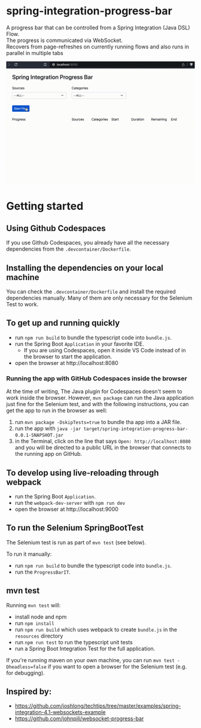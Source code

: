 # spring-integration-progress-bar
A progress bar that can be controlled from a Spring Integration (Java DSL) Flow.  
The progress is communicated via WebSocket.  
Recovers from page-refreshes on currently running flows and also runs in parallel in multiple tabs

![progress-bar.gif](progress-bar.gif)

# Getting started

## Using Github Codespaces
If you use Github Codespaces, you already have all the necessary dependencies from the `.devcontainer/Dockerfile`.

## Installing the dependencies on your local machine
You can check the `.devcontainer/Dockerfile` and install the required dependencies manually. Many of them are only necessary for the Selenium Test to work.

## To get up and running quickly
- run `npm run build` to bundle the typescript code into `bundle.js`.
- run the Spring Boot `Application` in your favorite IDE.
  - If you are using Codespaces, open it inside VS Code instead of in the browser to start the application. 
- open the browser at http://localhost:8080

### Running the app with GitHub Codespaces inside the browser
At the time of writing, The Java plugin for Codespaces doesn't seem to work inside the browser. However, `mvn package` can run the Java application just fine for the Selenium test, and with the following instructions, you can get the app to run in the browser as well:
1. run `mvn package -DskipTests=true` to bundle tha app into a JAR file.
1. run the app with `java -jar target/spring-integration-progress-bar-0.0.1-SNAPSHOT.jar`
1. in the Terminal, click on the line that says `Open: http://localhost:8080` and you will be directed to a public URL in the browser that connects to the running app on GitHub.

## To develop using live-reloading through webpack
- run the Spring Boot `Application`.
- run the `webpack-dev-server` with `npm run dev`
- open the browser at http://localhost:9000

## To run the Selenium SpringBootTest
The Selenium test is run as part of `mvn test` (see below).

To run it manually:
- run `npm run build` to bundle the typescript code into `bundle.js`.
- run the `ProgressBarIT`.

## mvn test
Running `mvn test` will:
- install node and npm
- run `npm install`
- run `npm run build` which uses webpack to create `bundle.js` in the `resources` directory
- run `npm run test` to run the typescript unit tests
- run a Spring Boot Integration Test for the full application.

If you're running maven on your own machine, you can run `mvn test -Dheadless=false` if you want to open a browser for the Selenium test (e.g. for debugging).

## Inspired by:
* https://github.com/joshlong/techtips/tree/master/examples/spring-integration-4.1-websockets-example
* https://github.com/johnpili/websocket-progress-bar
